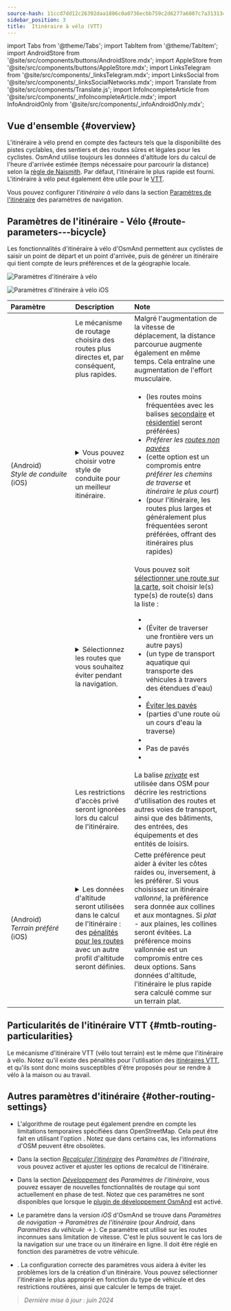 ```yaml
---
source-hash: 11ccd7dd12c26392daa1886c0a0736ecbb759c2d6277a6807c7a313134cd6080
sidebar_position: 3
title:  Itinéraire à vélo (VTT)
---
```

import Tabs from '@theme/Tabs';
import TabItem from '@theme/TabItem';
import AndroidStore from '@site/src/components/buttons/AndroidStore.mdx';
import AppleStore from '@site/src/components/buttons/AppleStore.mdx';
import LinksTelegram from '@site/src/components/_linksTelegram.mdx';
import LinksSocial from '@site/src/components/_linksSocialNetworks.mdx';
import Translate from '@site/src/components/Translate.js';
import InfoIncompleteArticle from '@site/src/components/_infoIncompleteArticle.mdx';
import InfoAndroidOnly from '@site/src/components/_infoAndroidOnly.mdx';



## Vue d'ensemble {#overview}

L'itinéraire à vélo prend en compte des facteurs tels que la disponibilité des pistes cyclables, des sentiers et des routes sûres et légales pour les cyclistes. OsmAnd utilise toujours les données d'altitude lors du calcul de l'heure d'arrivée estimée (temps nécessaire pour parcourir la distance) selon la [règle de Naismith](https://en.wikipedia.org/wiki/Naismith%27s_rule#Scarf's_equivalence_between_distance_and_climb). Par défaut, l'itinéraire le plus rapide est fourni.
L'itinéraire à vélo peut également être utile pour le [VTT](#mtb-routing-particularities).

Vous pouvez configurer l'*itinéraire à vélo* dans la section [Paramètres de l'itinéraire](../guidance/navigation-settings#route-parameters) des paramètres de navigation.


## Paramètres de l'itinéraire - Vélo {#route-parameters---bicycle}

Les fonctionnalités d'itinéraire à vélo d'OsmAnd permettent aux cyclistes de saisir un point de départ et un point d'arrivée, puis de générer un itinéraire qui tient compte de leurs préférences et de la géographie locale.

<Tabs groupId="operating-systems">

<TabItem value="android" label="Android">

![Paramètres d'itinéraire à vélo](@site/static/img/navigation/routing/cycling_routing_andr.png)

</TabItem>

<TabItem value="ios" label="iOS">

![Paramètres d'itinéraire à vélo iOS](@site/static/img/navigation/routing/cycling_routing_ios.png)

</TabItem>

</Tabs>

| Paramètre | Description | Note |
|:------------|:---------------|:---------------|
|*<Translate android="true" ids="fast_route_mode"/>* | Le mécanisme de routage choisira des routes plus directes et, par conséquent, plus rapides. | Malgré l'augmentation de la vitesse de déplacement, la distance parcourue augmente également en même temps. Cela entraîne une augmentation de l'effort musculaire. |
| *<Translate android="true" ids="routing_attr_driving_style_name"/>* (Android) *Style&nbsp;de&nbsp;conduite* (iOS) | <details><summary> Vous pouvez choisir votre style de conduite pour un meilleur itinéraire. </summary> ![Style de conduite à vélo Android](@site/static/img/navigation/routing/style_cycling_andr.png) </details> | <ul><li> *<Translate android="true" ids="routing_attr_driving_style_safety_name"/>* (les routes moins fréquentées avec les balises [secondaire](https://wiki.openstreetmap.org/wiki/Tag:highway%3Dsecondary) et [résidentiel](https://wiki.openstreetmap.org/wiki/Tag:highway%3Dresidential) seront préférées) </li><li> *Préférer les [routes non pavées](https://wiki.openstreetmap.org/wiki/Key:surface#Unpaved)* </li><li> *<Translate android="true" ids="routing_attr_driving_style_balance_name"/>* (cette option est un compromis entre *préférer les chemins de traverse* et *itinéraire le plus court*) </li><li> *<Translate android="true" ids="routing_attr_driving_style_speed_name"/>* (pour l'itinéraire, les routes plus larges et généralement plus fréquentées seront préférées, offrant des itinéraires plus rapides) </li></ul> |
| *<Translate android="true" ids="impassable_road"/>* | <details><summary> Sélectionnez les routes que vous souhaitez éviter pendant la navigation. </summary>![Éviter les routes Android](@site/static/img/navigation/routing/avoid_cycling_andr.png) </details> | Vous pouvez soit [sélectionner une route sur la carte](../../map/map-context-menu/#avoid-road), soit choisir le(s) type(s) de route(s) dans la liste : <ul><li>[<Translate android="true" ids="routing_attr_avoid_unpaved_name"/>](https://wiki.openstreetmap.org/wiki/Key:surface)</li><li>[<Translate android="true" ids="routing_attr_avoid_borders_name"/>](https://wiki.openstreetmap.org/wiki/Tag:barrier%3Dborder_control) (Éviter de traverser une frontière vers un autre pays)</li><li>[<Translate android="true" ids="routing_attr_avoid_ferries_name"/>](https://wiki.openstreetmap.org/wiki/Ferries) (un type de transport aquatique qui transporte des véhicules à travers des étendues d'eau)</li><li>[<Translate android="true" ids="routing_attr_avoid_stairs_name"/>](https://wiki.openstreetmap.org/wiki/Tag:highway%3Dsteps)</li><li>[Éviter les pavés](https://wiki.openstreetmap.org/wiki/Tag:surface%3Dcobblestone)</li><li> [<Translate android="true" ids="routing_attr_avoid_fords_name"/>](https://wiki.openstreetmap.org/wiki/Tag:ford%3Dyes) (parties d'une route où un cours d'eau la traverse) </li><li> [<Translate android="true" ids="routing_attr_avoid_tunnels_name"/>](https://wiki.openstreetmap.org/wiki/Key:tunnel) </li><li> Pas de pavés</li><li> [<Translate android="true" ids="routing_attr_avoid_footways_name"/>](https://wiki.openstreetmap.org/wiki/Tag:highway%3Dfootway) </li></ul>|
| *<Translate android="true" ids="routing_attr_allow_private_name"/>* | Les restrictions d'accès privé seront ignorées lors du calcul de l'itinéraire. | La balise *[private](https://wiki.openstreetmap.org/wiki/Key:access)* est utilisée dans OSM pour décrire les restrictions d'utilisation des routes et autres voies de transport, ainsi que des bâtiments, des entrées, des équipements et des entités de loisirs. |
|*<Translate android="true" ids="routing_attr_height_obstacles_name"/>* (Android) *Terrain&nbsp;préféré* (iOS) | <details><summary> Les données d'altitude seront utilisées dans le calcul de l'itinéraire : des [pénalités pour les routes](../../../technical/osmand-file-formats/osmand-routing-xml.md#penalties-of-elevation-data) avec un autre profil d'altitude seront définies. </summary> ![Utiliser les données d'altitude Android](@site/static/img/navigation/routing/pedestrian_elevation_andr.png) </details> | Cette préférence peut aider à éviter les côtes raides ou, inversement, à les préférer. Si vous choisissez un itinéraire *vallonné*, la préférence sera donnée aux collines et aux montagnes. Si *plat* - aux plaines, les collines seront évitées. La préférence moins vallonnée est un compromis entre ces deux options. Sans données d'altitude, l'itinéraire le plus rapide sera calculé comme sur un terrain plat. |


## Particularités de l'itinéraire VTT {#mtb-routing-particularities}

Le mécanisme d'itinéraire VTT (vélo tout terrain) est le même que l'itinéraire à vélo. Notez qu'il existe des pénalités pour l'utilisation des [itinéraires VTT](../../map/vector-maps.md#routes), et qu'ils sont donc moins susceptibles d'être proposés pour se rendre à vélo à la maison ou au travail.


## Autres paramètres d'itinéraire {#other-routing-settings}

- L'algorithme de routage peut également prendre en compte les limitations temporaires spécifiées dans OpenStreetMap. Cela peut être fait en utilisant l'option *[<Translate android="true" ids="temporary_conditional_routing"/>](../routing/osmand-routing.md#consider-temporary-limitations)*. Notez que dans certains cas, les informations d'OSM peuvent être obsolètes.

- Dans la section [*Recalculer l'itinéraire*](../../navigation/guidance/navigation-settings.md#recalculate-route) des *Paramètres de l'itinéraire*, vous pouvez activer et ajuster les options de recalcul de l'itinéraire.

- Dans la section [*Développement*](../guidance/navigation-settings.md#development-settings) des *Paramètres de l'itinéraire*, vous pouvez essayer de nouvelles fonctionnalités de routage qui sont actuellement en phase de test. Notez que ces paramètres ne sont disponibles que lorsque le [plugin de développement OsmAnd](../../plugins/development.md) est activé.

- Le paramètre *[<Translate ios="true" ids="road_speeds"/>](../guidance/navigation-settings.md#road-speeds)* dans la version *iOS* d'OsmAnd se trouve dans *Paramètres de navigation → Paramètres de l'itinéraire* (pour *Android*, dans *Paramètres du véhicule → [<Translate android="true" ids="default_speed_setting_title"/>](../guidance/navigation-settings.md#default-speed--road-speeds)*). Ce paramètre est utilisé sur les routes inconnues sans limitation de vitesse. C'est le plus souvent le cas lors de la navigation sur une trace ou un itinéraire en ligne. Il doit être réglé en fonction des paramètres de votre véhicule.

- *[<Translate ios="true" ids="vehicle_parameters"/>](../guidance/navigation-settings.md#vehicle-parameters)*. La configuration correcte des paramètres vous aidera à éviter les problèmes lors de la création d'un itinéraire. Vous pouvez sélectionner l'itinéraire le plus approprié en fonction du type de véhicule et des restrictions routières, ainsi que calculer le temps de trajet.

> *Dernière mise à jour : juin 2024*